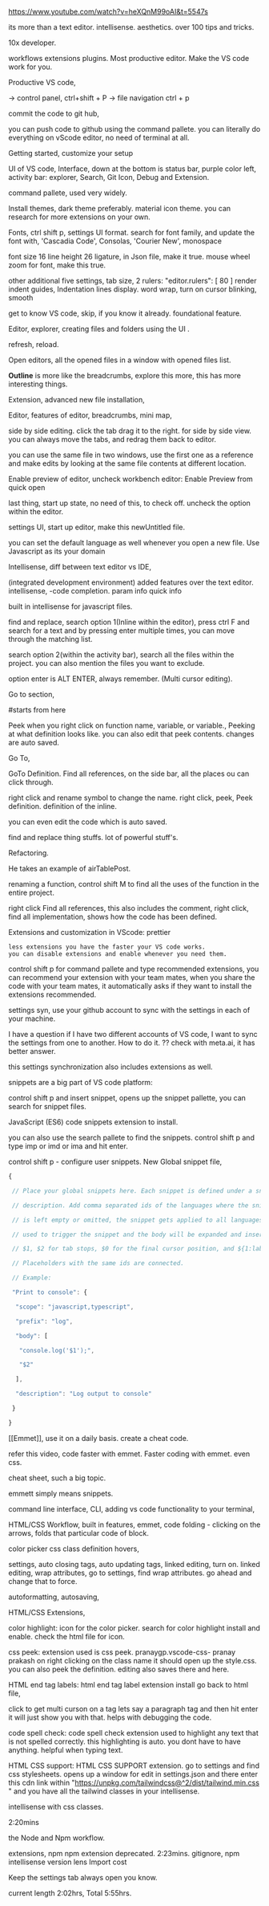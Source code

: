 https://www.youtube.com/watch?v=heXQnM99oAI&t=5547s


its more than a text editor. intellisense. 
aesthetics. 
over 100 tips and tricks. 

10x developer. 

workflows
extensions
plugins.
Most productive editor. 
Make the VS code work for you. 


Productive VS code, 

-> control panel, ctrl+shift + P
-> file navigation ctrl + p

commit the code to git hub, 


you can push code to github using the command pallete. 
you can literally do everything on vScode editor, no need of terminal at all. 


Getting started, 
customize your setup


UI of VS code, 
Interface, 
down at the bottom is status bar, purple color
left, activity bar: explorer, Search, Git Icon, Debug and Extension. 


command pallete, 
used very widely. 

Install themes, dark theme preferably. 
material icon theme. 
you can research for more extensions on your own. 


Fonts, 
ctrl shift p, settings UI format. 
search for font family, and update the font with, 
'Cascadia Code',  Consolas, 'Courier New', monospace

font size 16
line height  26
ligature, in Json file, make it true. 
mouse wheel zoom for font, make this true. 

other additional five settings, 
tab size, 2
rulers: 
"editor.rulers": [
 80
]
render indent guides, Indentation lines display. 
word wrap, turn on
cursor blinking, smooth


get to know VS code, 
skip, if you know it already.  foundational feature. 

Editor, 
explorer, 
creating files and folders using the UI .

refresh, reload. 

Open editors, 
all the opened files in a window with opened files list. 

**Outline** is more like the breadcrumbs, 
explore this more, this has more interesting things. 


Extension, advanced new file installation, 

Editor, features of editor, 
breadcrumbs, 
mini map, 

side by side editing.  click the tab drag it to the right. for side by side view. 
you can always move the tabs, and redrag them back to editor. 

you can use the same file in two windows, use the first one as a reference and make edits by looking at the same file contents at different location.


Enable preview of editor, uncheck workbench editor: Enable Preview from quick open

last thing, start up state, no need of this, to check off. uncheck the option within the editor. 


settings UI, start up editor, make this newUntitled file. 

you can set the default language as well whenever you open a new file. Use Javascript as its your domain


Intellisense, 
diff between text editor vs IDE, 


(integrated development environment)
added features over the text editor. 
intellisense, -code completion. 
param info
quick info

built in intellisense for javascript files. 

find and replace, 
search option 1(Inline within the editor), press ctrl F and search for a text and by pressing enter multiple times, you can move through the matching list. 

search option 2(within the activity bar), search all the files within the project. you can also mention the files you want to exclude. 


option enter is ALT ENTER, always remember. (Multi cursor editing). 

Go to section, 


#starts from here

Peek when you right click on function name, variable, or variable., Peeking at what definition looks like. 
you can also edit that peek contents. changes are auto saved. 

Go To, 

GoTo Definition. 
Find all references, on the side bar, all the places ou can click through. 

right click and rename symbol to change the name. 
right click, peek, Peek definition. definition of the inline. 

you can even edit the code which is auto saved. 

find and replace thing stuffs. 
lot of powerful stuff's. 


Refactoring. 

He takes an example of airTablePost.

renaming a function, control shift M to find all the uses of the function in the entire project. 


right click Find all references, this also includes the comment, 
right click, find all implementation, 
	shows how the code has been defined. 

Extensions and customization in VScode: 
	prettier



	less extensions you have the faster your VS code works. 
	you can disable extensions and enable whenever you need them. 
	
control shift p for command pallete and type recommended extensions, you can recommend your extension with your team mates, when you share the code with your team mates, it automatically asks if they want to install the extensions recommended.


settings syn, 
use your github account to sync with the settings in each of your machine. 

I have a question if I have two different accounts of VS code, I want to sync the settings from one to another. How to do it. ??
check with meta.ai, it has better answer. 

this settings synchronization also includes extensions as well. 

snippets are a big part of VS code platform: 


control shift p and insert snippet, 
 opens up the snippet pallette, you can search for snippet files. 

JavaScript (ES6) code snippets extension to install. 

you can also use the search pallete to find the snippets. 
control shift p and type imp or imd or ima and hit enter. 


control shift p - configure user snippets. 
New Global snippet file, 


```javascript
{

 // Place your global snippets here. Each snippet is defined under a snippet name and has a scope, prefix, body and

 // description. Add comma separated ids of the languages where the snippet is applicable in the scope field. If scope

 // is left empty or omitted, the snippet gets applied to all languages. The prefix is what is

 // used to trigger the snippet and the body will be expanded and inserted. Possible variables are:

 // $1, $2 for tab stops, $0 for the final cursor position, and ${1:label}, ${2:another} for placeholders.

 // Placeholders with the same ids are connected.

 // Example:

 "Print to console": {

  "scope": "javascript,typescript",

  "prefix": "log",

  "body": [

   "console.log('$1');",

   "$2"

  ],

  "description": "Log output to console"

 }

}
```

[[Emmet]], use it on a daily basis. 
create a cheat code. 

refer this video, code faster with emmet.
Faster coding with emmet. even css. 

cheat sheet, such a big topic. 

emmett simply means snippets. 

command line interface, CLI, 
adding vs code functionality to your terminal, 

HTML/CSS Workflow, 
built in features, 
emmet, 
code folding - clicking on the arrows, folds that particular code of block. 

color picker 
css class definition hovers, 

settings,
auto closing tags, 
auto updating tags, linked editing, turn on. 
linked editing, 
wrap attributes, go to settings, find wrap attributes. go ahead and change that to force. 


autoformatting, 
autosaving, 


HTML/CSS Extensions, 

color highlight: icon for the color picker. search for color highlight install and enable. 
check the html file for icon. 

css peek:  extension used is css peek. pranaygp.vscode-css- pranay prakash
on right clicking on the class name it should open up the style.css. 
you can also peek the definition. editing also saves there and here. 

HTML end tag labels: html end tag label extension install go back to html file, 

click to get multi curson on a tag lets say a paragraph tag and then hit enter it will just show you with that. helps with debugging the code. 

code spell check: code spell check extension used to highlight any text that is not spelled correctly. this highlighting is auto. you dont have to have anything. helpful when typing text. 


HTML CSS support:  HTML CSS SUPPORT extension. 
go to settings and find css stylesheets. opens up a window for edit in settings.json and there enter this cdn link within "https://unpkg.com/tailwindcss@^2/dist/tailwind.min.css
" and you have all the tailwind classes in your intellisense. 

intellisense with css classes. 


2:20mins


the Node and Npm workflow.


extensions, 
npm npm extension deprecated.  2:23mins.
gitignore,
npm intellisense
version lens
Import cost






















Keep the settings tab always open you know. 




































current length 2:02hrs, 
Total 5:55hrs.


























